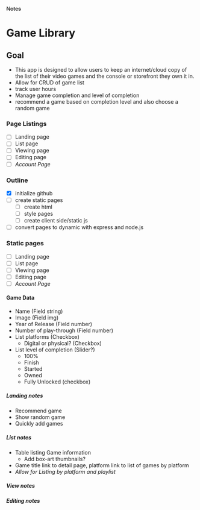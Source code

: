 ~~Notes~~
# Game Library

## Goal
* This app is designed to allow users to keep an internet/cloud copy of the list of their video games and the console or storefront they own it in.
* Allow for CRUD of game list
* track user hours
* Manage game completion and level of completion
* recommend a game based on completion level and also choose a random game

### Page Listings
- [ ] Landing page
- [ ] List page
- [ ] Viewing page
- [ ] Editing page
- [ ] _Account Page_

### Outline
- [x] initialize github
- [ ] create static pages
    - [ ] create html
    - [ ] style pages
    - [ ] create client side/static js
- [ ] convert pages to dynamic with express and node.js

### Static pages
- [ ] Landing page
- [ ] List page
- [ ] Viewing page
- [ ] Editing page
- [ ] _Account Page_

#### Game Data
* Name (Field string)
* Image (Field img)
* Year of Release (Field number)
* Number of play-through (Field number)
* List platforms (Checkbox)
  * Digital or physical? (Checkbox)
* List level of completion (Slider?)
  * 100%
  * Finish
  * Started
  * Owned
  * Fully Unlocked (checkbox)

##### Landing notes
* Recommend game
* Show random game
* Quickly add games

##### List notes
* Table listing Game information
    * Add box-art thumbnails?
* Game title link to detail page, platform link to list of games by platform
* _Allow for Listing by platform and playlist_

##### View notes

##### Editing notes
